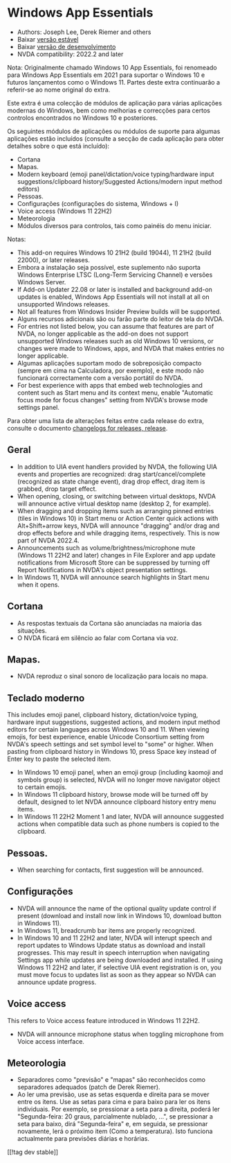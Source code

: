 # Windows App Essentials #

* Authors: Joseph Lee, Derek Riemer and others
* Baixar [versão estável][1]
* Baixar [versão de desenvolvimento][2]
* NVDA compatibility: 2022.2 and later

Nota: Originalmente chamado Windows 10 App Essentials, foi renomeado para
Windows App Essentials em 2021 para suportar o Windows 10 e futuros
lançamentos como o Windows 11. Partes deste extra continuarão a referir-se
ao nome original do extra.

Este extra é uma colecção de módulos de aplicação para várias aplicações
modernas do Windows, bem como melhorias e correcções para certos controlos
encontrados no Windows 10 e posteriores.

Os seguintes módulos de aplicações ou módulos de suporte para algumas
aplicações estão incluídos (consulte a secção de cada aplicação para obter
detalhes sobre o que está incluído):

* Cortana
* Mapas.
* Modern keyboard (emoji panel/dictation/voice typing/hardware input
  suggestions/clipboard history/Suggested Actions/modern input method
  editors)
* Pessoas.
* Configurações (configurações do sistema, Windows + I)
* Voice access (Windows 11 22H2)
* Meteorologia
* Módulos diversos para controlos, tais como painéis do menu iniciar.

Notas:

* This add-on requires Windows 10 21H2 (build 19044), 11 21H2 (build 22000),
  or later releases.
* Embora a instalação seja possível, este suplemento não suporta Windows
  Enterprise LTSC (Long-Term Servicing Channel) e versões Windows Server.
* If Add-on Updater 22.08 or later is installed and background add-on
  updates is enabled, Windows App Essentials will not install at all on
  unsupported Windows releases.
* Not all features from Windows Insider Preview builds will be supported.
* Alguns recursos adicionais são ou farão parte do leitor de tela do NVDA.
* For entries not listed below, you can assume that features are part of
  NVDA, no longer applicable as the add-on does not support unsupported
  Windows releases such as old Windows 10 versions, or changes were made to
  Windows, apps, and NVDA that makes entries no longer applicable.
* Algumas aplicações suportam modo de sobreposição compacto (sempre em cima
  na Calculadora, por exemplo), e este modo não funcionará correctamente com
  a versão portátil do NVDA.
* For best experience with apps that embed web technologies and content such
  as Start menu and its context menu, enable "Automatic focus mode for focus
  changes" setting from NVDA's browse mode settings panel.

Para obter uma lista de alterações feitas entre cada release do extra,
consulte o documento [changelogs for releases, release][3].

## Geral

* In addition to UIA event handlers provided by NVDA, the following UIA
  events and properties are recognized: drag start/cancel/complete
  (recognized as state change event), drag drop effect, drag item is
  grabbed, drop target effect.
* When opening, closing, or switching between virtual desktops, NVDA will
  announce active virtual desktop name (desktop 2, for example).
* When dragging and dropping items such as arranging pinned entries (tiles
  in Windows 10) in Start menu or Action Center quick actions with
  Alt+Shift+arrow keys, NVDA will announce "dragging" and/or drag and drop
  effects before and while dragging items, respectively. This is now part of
  NVDA 2022.4.
* Announcements such as volume/brightness/microphone mute (Windows 11 22H2
  and later) changes in File Explorer and app update notifications from
  Microsoft Store can be suppressed by turning off Report Notifications in
  NVDA's object presentation settings.
* In Windows 11, NVDA will announce search highlights in Start menu when it
  opens.

## Cortana

* As respostas textuais da Cortana são anunciadas na maioria das situações.
* O NVDA ficará em silêncio ao falar com Cortana via voz.

## Mapas.

* NVDA reproduz o sinal sonoro de localização para locais no mapa.

## Teclado moderno

This includes emoji panel, clipboard history, dictation/voice typing,
hardware input suggestions, suggested actions, and modern input method
editors for certain languages across Windows 10 and 11. When viewing emojis,
for best experience, enable Unicode Consortium setting from NVDA's speech
settings and set symbol level to "some" or higher. When pasting from
clipboard history in Windows 10, press Space key instead of Enter key to
paste the selected item.

* In Windows 10 emoji panel, when an emoji group (including kaomoji and
  symbols group) is selected, NVDA will no longer move navigator object to
  certain emojis.
* In Windows 11 clipboard history, browse mode will be turned off by
  default, designed to let NVDA announce clipboard history entry menu items.
* In Windows 11 22H2 Moment 1 and later, NVDA will announce suggested
  actions when compatible data such as phone numbers is copied to the
  clipboard.

## Pessoas.

* When searching for contacts, first suggestion will be announced.

## Configurações

* NVDA will announce the name of the optional quality update control if
  present (download and install now link in Windows 10, download button in
  Windows 11).
* In Windows 11, breadcrumb bar items are properly recognized.
* In Windows 10 and 11 22H2 and later, NVDA will interupt speech and report
  updates to Windows Update status as download and install progresses. This
  may result in speech interruption when navigating Settings app while
  updates are being downloaded and installed. If using Windows 11 22H2 and
  later, if selective UIA event registration is on, you must move focus to
  updates list as soon as they appear so NVDA can announce update progress.

## Voice access

This refers to Voice access feature introduced in Windows 11 22H2.

* NVDA will announce microphone status when toggling microphone from Voice
  access interface.

## Meteorologia

* Separadores como "previsão" e "mapas" são reconhecidos como separadores
  adequados (patch de Derek Riemer).
* Ao ler uma previsão, use as setas esquerda e direita para se mover entre
  os itens. Use as setas para cima e para baixo para ler os itens
  individuais. Por exemplo, se pressionar a seta para a direita, poderá ler
  "Segunda-feira: 20 graus, parcialmente nublado, ...", se pressionar a seta
  para baixo, dirá "Segunda-feira" e, em seguida, se pressionar novamente,
  lerá o próximo item (Como a temperatura). Isto funciona actualmente para
  previsões diárias e horárias.

[[!tag dev stable]]

[1]: https://addons.nvda-project.org/files/get.php?file=w10

[2]: https://addons.nvda-project.org/files/get.php?file=w10-dev

[3]: https://github.com/josephsl/wintenapps/wiki/w10changelog
